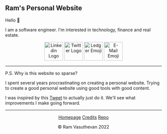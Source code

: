 ﻿
## Ram's Personal Website

Hello 👋

I am a software engineer. I'm interested in technology, finance and real estate.
<p align="center">
	<a href="https://linkedin.com/in/ramvasuthevan/" class="center" target="_blank"><img src="https://ramvasuthevan.ca/Image/Logos/Linkedin.png" alt="Linkedin Logo" width="60" height="60"></a> 
	<a href="https://twitter.com/RamVasuthevan" class="center" target="_blank"><img src="https://ramvasuthevan.ca/Image/Logos/Twitter.png" alt="Twitter Logo" width="60" height="60"></a>
	<a href="http://bitsbipsbricks.com/" class="center" target="_blank"><img src="https://ramvasuthevan.ca/Image/Logos/microsoft_fluentui_emoji_ledger_flat.svg" alt="Ledger Emoji" width="60" height="60"></a>
	<a href="mailto:MyFirstName@MyLastName.ca" class="center" target="_blank"><img src="https://ramvasuthevan.ca/Image/Logos/microsoft_fluentui_emoji_e-mail_flat.svg" alt="E-Mail Emoji" width="60" height="60"></a>
<p>

***
P.S. Why is this website so sparse?

I spent several years procrastinating on creating a personal website. Trying to create a good personal website using good tools with good content. 

I was inspired by this [Tweet](https://twitter.com/RamVasuthevan/status/1589036193966329856?s=20&t=ugmG3OLXRUIKGov6VA4zEQ) to actually just do it. We'll see what improvements I make going forward.

***
<p align="center">
	<a href="/Homepage" class="center">Homepage</a>
	<a href="/Credits" class="center">Credits</a>
	<a href="https://github.com/RamVasuthevan/Personal-Website" target="_blank">Repo</a>
<p>

<p align="center">
	© Ram Vasuthevan 2022
<p>
